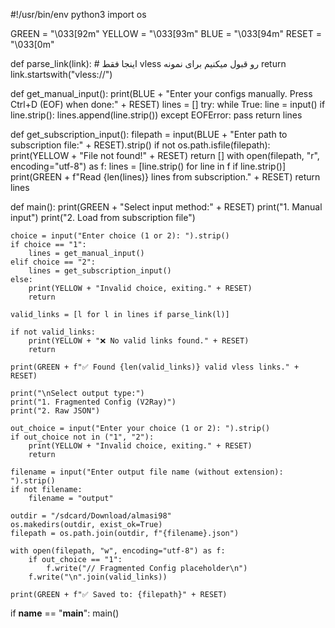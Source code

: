 #!/usr/bin/env python3
import os

GREEN = "\033[92m"
YELLOW = "\033[93m"
BLUE = "\033[94m"
RESET = "\033[0m"

def parse_link(link):
    # اینجا فقط vless رو قبول میکنیم برای نمونه
    return link.startswith("vless://")

def get_manual_input():
    print(BLUE + "Enter your configs manually. Press Ctrl+D (EOF) when done:" + RESET)
    lines = []
    try:
        while True:
            line = input()
            if line.strip():
                lines.append(line.strip())
    except EOFError:
        pass
    return lines

def get_subscription_input():
    filepath = input(BLUE + "Enter path to subscription file:" + RESET).strip()
    if not os.path.isfile(filepath):
        print(YELLOW + "File not found!" + RESET)
        return []
    with open(filepath, "r", encoding="utf-8") as f:
        lines = [line.strip() for line in f if line.strip()]
    print(GREEN + f"Read {len(lines)} lines from subscription." + RESET)
    return lines

def main():
    print(GREEN + "Select input method:" + RESET)
    print("1. Manual input")
    print("2. Load from subscription file")

    choice = input("Enter choice (1 or 2): ").strip()
    if choice == "1":
        lines = get_manual_input()
    elif choice == "2":
        lines = get_subscription_input()
    else:
        print(YELLOW + "Invalid choice, exiting." + RESET)
        return

    valid_links = [l for l in lines if parse_link(l)]

    if not valid_links:
        print(YELLOW + "❌ No valid links found." + RESET)
        return

    print(GREEN + f"✅ Found {len(valid_links)} valid vless links." + RESET)

    print("\nSelect output type:")
    print("1. Fragmented Config (V2Ray)")
    print("2. Raw JSON")

    out_choice = input("Enter your choice (1 or 2): ").strip()
    if out_choice not in ("1", "2"):
        print(YELLOW + "Invalid choice, exiting." + RESET)
        return

    filename = input("Enter output file name (without extension): ").strip()
    if not filename:
        filename = "output"

    outdir = "/sdcard/Download/almasi98"
    os.makedirs(outdir, exist_ok=True)
    filepath = os.path.join(outdir, f"{filename}.json")

    with open(filepath, "w", encoding="utf-8") as f:
        if out_choice == "1":
            f.write("// Fragmented Config placeholder\n")
        f.write("\n".join(valid_links))

    print(GREEN + f"✅ Saved to: {filepath}" + RESET)

if __name__ == "__main__":
    main()
